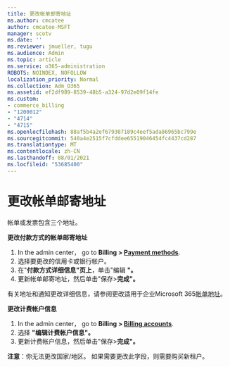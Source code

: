 ```yaml
---
title: 更改帐单邮寄地址
ms.author: cmcatee
author: cmcatee-MSFT
manager: scotv
ms.date: ''
ms.reviewer: jmueller, tugu
ms.audience: Admin
ms.topic: article
ms.service: o365-administration
ROBOTS: NOINDEX, NOFOLLOW
localization_priority: Normal
ms.collection: Adm_O365
ms.assetid: ef2df989-8539-48b5-a324-97d2e09f14fe
ms.custom:
- commerce_billing
- "1200012"
- "4714"
- "4715"
ms.openlocfilehash: 88af5b4a2ef679307189c4eef5ada86965bc799e
ms.sourcegitcommit: 540a4e2515f7cfddee65519046454fc4437cd287
ms.translationtype: MT
ms.contentlocale: zh-CN
ms.lasthandoff: 08/01/2021
ms.locfileid: "53685400"
---
```

# <a name="change-your-billing-address"></a>更改帐单邮寄地址

帐单或发票包含三个地址。

**更改付款方式的帐单邮寄地址**

1. In the admin center， go to **Billing > [Payment methods](https://go.microsoft.com/fwlink/p/?linkid=2018806)**.
2. 选择要更改的信用卡或银行帐户。
3. 在"**付款方式详细信息"页上**，单击"编辑 **"。**
4. 更新帐单邮寄地址，然后单击"保存>**完成"。**

有关地址和通知更改详细信息，请参阅更改适用于企业Microsoft 365[帐单地址](/microsoft-365/commerce/billing-and-payments/change-your-billing-addresses)。

**更改计费帐户信息**

1. In the admin center， go to **Billing > [Billing accounts](https://admin.microsoft.com/Adminportal/Home?source=applauncher#/BillingAccounts/billing-accounts)**.
2. 选择 **"编辑计费帐户信息"。**
3. 更新计费帐户信息，然后单击"保存>**完成"。**

**注意**：你无法更改国家/地区。 如果需要更改此字段，则需要购买新租户。
